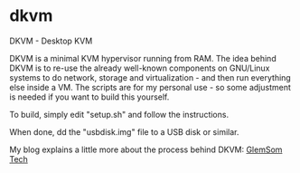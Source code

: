# dkvm
DKVM - Desktop KVM

DKVM is a minimal KVM hypervisor running from RAM.
The idea behind DKVM is to re-use the already well-known components on GNU/Linux systems to do network, storage and virtualization - and then run everything else inside a VM.
The scripts are for my personal use - so some adjustment is needed if you want to build this yourself.

To build, simply edit "setup.sh" and follow the instructions.

When done, dd the "usbdisk.img" file to a USB disk or similar.

My blog explains a little more about the process behind DKVM: [GlemSom Tech](https://glemsomtechs.blogspot.com/2018/07/dkvm-desktop-kvm.html)
